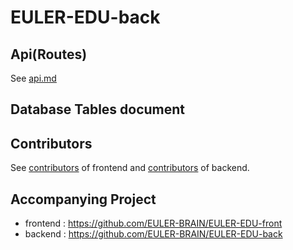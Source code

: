 # EULER-EDU-back

## Api(Routes)
See [api.md](documents/api/api.md)

## Database Tables document

## Contributors
See [contributors](https://github.com/EULER-BRAIN/EULER-EDU-front/graphs/contributors) of frontend and [contributors](https://github.com/EULER-BRAIN/EULER-EDU-back/graphs/contributors) of backend.

## Accompanying Project
 - frontend : https://github.com/EULER-BRAIN/EULER-EDU-front
 - backend : https://github.com/EULER-BRAIN/EULER-EDU-back
